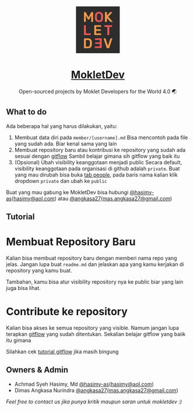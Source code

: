 <p align="center">
  <a href="https://nextjs.org">
    <img src="./logo.jpg" height="128">
    <h1 align="center">MokletDev</h1>
  </a>
</p>

<p align="center">
  Open-sourced projects by Moklet Developers for the World 4.0 🌏
</p>

## What to do

Ada beberapa hal yang harus dilakukan, yaitu: 

1. Membuat data diri pada `member/[username].md`
   Bisa mencontoh pada file yang sudah ada. Biar kenal sama yang lain
2. Membuat repository baru atau kontribusi ke repository yang sudah ada sesuai dengan [gitflow](/guide/contributing.md)
   Sambil belajar gimana sih gitflow yang baik itu 
3. (Opsional) Ubah visibility keanggotaan menjadi public
   Secara default, visibility keanggotaan pada organisasi di github adalah `private`. Buat yang mau dirubah bisa buka [tab people](https://github.com/orgs/mokletdev/people), pada baris nama kalian klik dropdown `private` dan ubah ke `public` 

Buat yang mau gabung ke MokletDev bisa hubungi [@hasimy-as](https://github.com/hasimy-as)([hasimy@aol.com](mailto:hasimy@aol.com)) atau [@angkasa27](https://github.com/angkasa27)([mas.angkasa27@gmail.com](mailto:mas.angkasa27@gmail.com))

## Tutorial 

# Membuat Repository Baru

Kalian bisa membuat repository baru dengan memberi nama repo yang jelas. Jangan lupa buat `readme.md` dan jelaskan apa yang kamu kerjakan di repository yang kamu buat.

Tambahan, kamu bisa atur visibility repository nya ke public biar yang lain juga bisa lihat.

# Contribute ke repository

Kalian bisa akses ke semua repository yang visible. Namum jangan lupa terapkan [gitflow](/guide/contributing.md) yang sudah ditentukan. Sekalian belajar gitflow yang baiik itu gimana

Silahkan cek [tutorial gitflow](/guide/contributing.md) jika masih bingung

## Owners & Admin

- Achmad Syeh Hasimy, Md [@hasimy-as](https://github.com/hasimy-as)([hasimy@aol.com](mailto:hasimy@aol.com))
- Dimas Angkasa Nurindra [@angkasa27](https://github.com/angkasa27)([mas.angkasa27@gmail.com](mailto:mas.angkasa27@gmail.com))

_Feel free to contact us jika punya kritik maupun saran untuk mokletdev :)_

